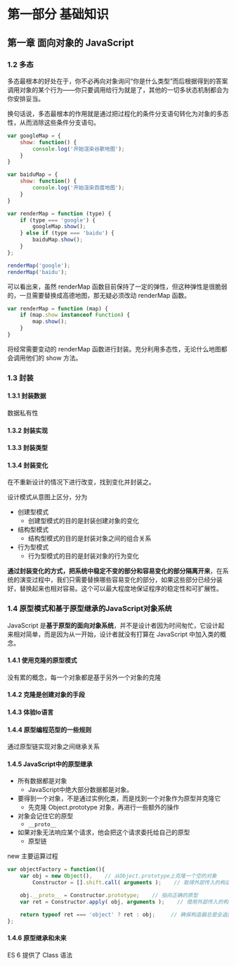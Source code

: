 # 第一部分 基础知识

## 第一章 面向对象的 JavaScript

### 1.2 多态

多态最根本的好处在于，你不必再向对象询问“你是什么类型”而后根据得到的答案调用对象的某个行为——你只要调用给行为就是了，其他的一切多状态机制都会为你安排妥当。

换句话说，多态最根本的作用就是通过把过程化的条件分支语句转化为对象的多态性，从而消除这些条件分支语句。

```js
var googleMap = {
    show: function() {
        console.log('开始渲染谷歌地图');
    }
}

var baiduMap = {
    show: function() {
        console.log('开始渲染百度地图');
    }
}

var renderMap = function (type) {
    if (type === 'google') {
        googleMap.show();
    } else if (type === 'baidu') {
        baiduMap.show();
    }
};

renderMap('google');
renderMap('baidu');
```

可以看出来，虽然 renderMap 函数目前保持了一定的弹性，但这种弹性是很脆弱的，一旦需要替换成高德地图，那无疑必须改动 renderMap 函数。

```js
var renderMap = function (map) {
    if (map.show instanceof Function) {
        map.show();
    }
}
```

将经常需要变动的 renderMap 函数进行封装。充分利用多态性，无论什么地图都会调用他们的 show 方法。

### 1.3 封装

#### 1.3.1 封装数据

数据私有性

#### 1.3.2 封装实现

#### 1.3.3 封装类型

#### 1.3.4 封装变化

在不重新设计的情况下进行改变，找到变化并封装之。

设计模式从意图上区分，分为

+ 创建型模式
  + 创建型模式的目的是封装创建对象的变化
+ 结构型模式
  + 结构型模式的目的是封装对象之间的组合关系
+ 行为型模式
  + 行为型模式的目的是封装对象的行为变化

**通过封装变化的方式，把系统中稳定不变的部分和容易变化的部分隔离开来**，在系统的演变过程中，我们只需要替换哪些容易变化的部分，如果这些部分已经分装好，替换起来也相对容易。这个可以最大程度地保证程序的稳定性和可扩展性。

### 1.4 原型模式和基于原型继承的JavaScript对象系统

JavaScript 是**基于原型的面向对象系统**，并不是设计者因为时间匆忙，它设计起来相对简单，而是因为从一开始，设计者就没有打算在 JavaScript 中加入类的概念。

#### 1.4.1 使用克隆的原型模式

没有累的概念，每一个对象都是基于另外一个对象的克隆

#### 1.4.2 克隆是创建对象的手段

#### 1.4.3 体验Io语言

#### 1.4.4 原型编程范型的一些规则

通过原型链实现对象之间继承关系

#### 1.4.5 JavaScript中的原型继承

+ 所有数据都是对象
  + JavaScript中绝大部分数据都是对象。
+ 要得到一个对象，不是通过实例化类，而是找到一个对象作为原型并克隆它
  + 先克隆 Object.prototype 对象，再进行一些额外的操作
+ 对象会记住它的原型
  + `__proto__`
+ 如果对象无法响应某个请求，他会把这个请求委托给自己的原型
  + 原型链

new 主要运算过程

```js
var objectFactory = function(){
    var obj = new Object(),    // 从Object.prototype上克隆一个空的对象
        Constructor = [].shift.call( arguments );    // 取得外部传入的构造器，此例是Person

    obj.__proto__ = Constructor.prototype;    // 指向正确的原型
    var ret = Constructor.apply( obj, arguments );    // 借用外部传入的构造器给obj设置属性

    return typeof ret === 'object' ? ret : obj;     // 确保构造器总是会返回一个对象
};
```

#### 1.4.6 原型继承和未来

ES 6 提供了 Class 语法